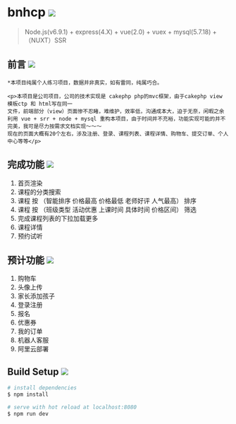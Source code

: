 # bnhcp <img src="https://img.shields.io/badge/bnhcp-v1.0.0-green.svg"/>

> Node.js(v6.9.1) + express(4.X) + vue(2.0) + vuex + mysql(5.7.18) + （NUXT）SSR
## 前言 <img src="https://img.shields.io/badge/preface-v1.0.0-yellowgreen.svg"/>

    *本项目纯属个人练习项目，数据并非真实，如有雷同，纯属巧合。
    
    <p>本项目是公司项目，公司的技术实现是 cakephp php的mvc框架，由于cakephp view 模板ctp 和 html写在同一
    文件，前端部分（view）页面惨不忍睹，难维护，效率低，沟通成本大，迫于无奈，闲暇之余 利用 vue + srr + node + mysql 重构本项目，由于时间并不充裕，功能实现可能的并不完美，我可是尽力按需求文档实现～～～
    现在的页面大概有20个左右，涉及注册、登录、课程列表、课程详情、购物车、提交订单、个人中心等等</p>
    
## 完成功能 <img src="https://img.shields.io/badge/complete-v1.0.0-origin.svg"/>

1. 首页渲染
2. 课程的分类搜索
3. 课程 按 （智能排序 价格最高 价格最低 老师好评 人气最高） 排序
4. 课程 按 （班级类型 活动优惠 上课时间 具体时间 价格区间） 筛选
5. 完成课程列表的下拉加载更多 
6. 课程详情
7. 预约试听 

## 预计功能 <img src="https://img.shields.io/badge/estimate-v1.0.0-ff69b4.svg"/>
1. 购物车
2. 头像上传
3. 家长添加孩子
4. 登录注册
5. 报名
6. 优惠券
7. 我的订单
8. 机器人客服
9. 阿里云部署
## Build Setup <img src="https://img.shields.io/badge/build-v1.0.0-blue.svg"/>

``` bash
# install dependencies
$ npm install 

# serve with hot reload at localhost:8080
$ npm run dev




